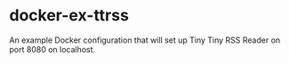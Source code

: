 # docker-ex-ttrss
An example Docker configuration that will set up Tiny Tiny RSS Reader on port 8080 on localhost.
